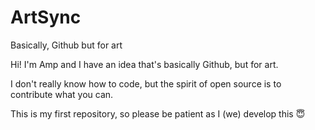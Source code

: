 # ArtSync
Basically, Github but for art

Hi! I'm Amp and I have an idea that's basically Github, but for art.

I don't really know how to code, but the spirit of open source is to contribute what you can.

This is my first repository, so please be patient as I (we) develop this 😇

